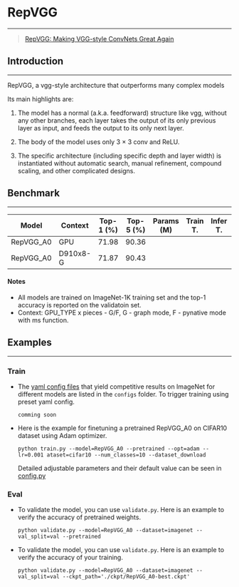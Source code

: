 # RepVGG

***
> [RepVGG: Making VGG-style ConvNets Great Again](https://arxiv.org/pdf/2101.03697.pdf)

## Introduction

***
RepVGG, a vgg-style architecture that outperforms many complex models

Its main highlights are:

1) The model has a normal (a.k.a. feedforward) structure like vgg, without any other branches, each layer takes the
   output of its only previous layer as input, and feeds the output to its only next layer.

2) The body of the model uses only 3 × 3 conv and ReLU.

3) The specific architecture (including specific depth and layer width) is instantiated without automatic search, manual
   refinement, compound scaling, and other complicated designs.

## Benchmark

***

| Model           | Context   |  Top-1 (%)  | Top-5 (%)  |  Params (M)    | Train T. | Infer T. |  Download | Config | Log |
|-----------------|-----------|-------|-------|------------|-------|--------|---|--------|--------------|
| RepVGG_A0 | GPU | 71.98     | 90.36     |       |  |   | [model]() | [cfg]() | [log]() |
| RepVGG_A0 | D910x8-G | 71.87 | 90.43     |        |   |   | [model]() | [cfg]() | [log]() |

#### Notes

- All models are trained on ImageNet-1K training set and the top-1 accuracy is reported on the validatoin set.
- Context: GPU_TYPE x pieces - G/F, G - graph mode, F - pynative mode with ms function. 

## Examples

***

### Train

- The [yaml config files](../../configs) that yield competitive results on ImageNet for different models are listed in
  the `configs` folder. To trigger training using preset yaml config.

  ```shell
  comming soon
  ```

- Here is the example for finetuning a pretrained RepVGG_A0 on CIFAR10 dataset using Adam optimizer.

  ```shell
  python train.py --model=RepVGG_A0 --pretrained --opt=adam --lr=0.001 ataset=cifar10 --num_classes=10 --dataset_download
  ```

  Detailed adjustable parameters and their default value can be seen in [config.py](../../config.py)

### Eval

- To validate the model, you can use `validate.py`. Here is an example to verify the accuracy of pretrained weights.

  ```shell
  python validate.py --model=RepVGG_A0 --dataset=imagenet --val_split=val --pretrained
  ```

- To validate the model, you can use `validate.py`. Here is an example to verify the accuracy of your training.

  ```shell
  python validate.py --model=RepVGG_A0 --dataset=imagenet --val_split=val --ckpt_path='./ckpt/RepVGG_A0-best.ckpt' 
  ```
